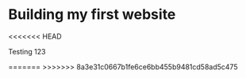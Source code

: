 <h1>Building my first website</h1>
<<<<<<< HEAD
<p> Testing 123 </p>
=======
>>>>>>> 8a3e31c0667b1fe6ce6bb455b9481cd58ad5c475
